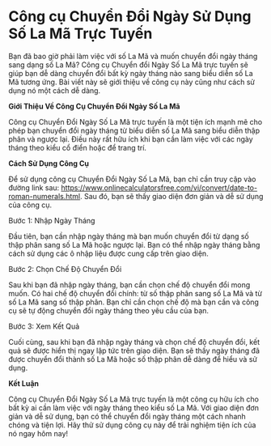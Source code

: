 Công cụ Chuyển Đổi Ngày Sử Dụng Số La Mã Trực Tuyến
===================================================

Bạn đã bao giờ phải làm việc với số La Mã và muốn chuyển đổi ngày tháng sang dạng số La Mã? Công cụ Chuyển đổi Ngày Số La Mã trực tuyến sẽ giúp bạn dễ dàng chuyển đổi bất kỳ ngày tháng nào sang biểu diễn số La Mã tương ứng. Bài viết này sẽ giới thiệu về công cụ này cũng như cách sử dụng nó một cách dễ dàng.

**Giới Thiệu Về Công Cụ Chuyển Đổi Ngày Số La Mã**

Công cụ Chuyển Đổi Ngày Số La Mã trực tuyến là một tiện ích mạnh mẽ cho phép bạn chuyển đổi ngày tháng từ biểu diễn số La Mã sang biểu diễn thập phân và ngược lại. Điều này rất hữu ích khi bạn cần làm việc với các ngày tháng theo kiểu cổ điển hoặc để trang trí.

**Cách Sử Dụng Công Cụ**

Để sử dụng công cụ Chuyển Đổi Ngày Số La Mã, bạn chỉ cần truy cập vào đường link sau: <https://www.onlinecalculatorsfree.com/vi/convert/date-to-roman-numerals.html>. Sau đó, bạn sẽ thấy giao diện đơn giản và dễ sử dụng của công cụ.

Bước 1: Nhập Ngày Tháng

Đầu tiên, bạn cần nhập ngày tháng mà bạn muốn chuyển đổi từ dạng số thập phân sang số La Mã hoặc ngược lại. Bạn có thể nhập ngày tháng bằng cách sử dụng các ô nhập liệu được cung cấp trên giao diện.

Bước 2: Chọn Chế Độ Chuyển Đổi

Sau khi bạn đã nhập ngày tháng, bạn cần chọn chế độ chuyển đổi mong muốn. Có hai chế độ chuyển đổi chính: từ số thập phân sang số La Mã và từ số La Mã sang số thập phân. Bạn chỉ cần chọn chế độ mà bạn cần và công cụ sẽ tự động chuyển đổi ngày tháng theo yêu cầu của bạn.

Bước 3: Xem Kết Quả

Cuối cùng, sau khi bạn đã nhập ngày tháng và chọn chế độ chuyển đổi, kết quả sẽ được hiển thị ngay lập tức trên giao diện. Bạn sẽ thấy ngày tháng đã được chuyển đổi thành số La Mã hoặc số thập phân dễ dàng để hiểu và sử dụng.

**Kết Luận**

Công cụ Chuyển Đổi Ngày Số La Mã trực tuyến là một công cụ hữu ích cho bất kỳ ai cần làm việc với ngày tháng theo kiểu số La Mã. Với giao diện đơn giản và dễ sử dụng, bạn có thể chuyển đổi ngày tháng một cách nhanh chóng và tiện lợi. Hãy thử sử dụng công cụ này để trải nghiệm tiện ích của nó ngay hôm nay!
